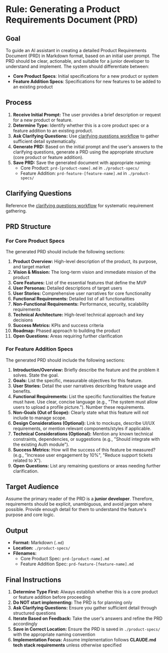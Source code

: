 # Rule: Generating a Product Requirements Document (PRD)

## Goal

To guide an AI assistant in creating a detailed Product Requirements Document (PRD) in Markdown format, based on an initial user prompt. The PRD should be clear, actionable, and suitable for a junior developer to understand and implement. The system should differentiate between:

- **Core Product Specs**: Initial specifications for a new product or system
- **Feature Addition Specs**: Specifications for new features to be added to an existing product

## Process

1. **Receive Initial Prompt:** The user provides a brief description or request for a new product or feature.
2. **Determine Type:** Identify whether this is a core product spec or a feature addition to an existing product.
3. **Ask Clarifying Questions:** Use [clarifying questions workflow](protocols/clarifying-questions.md) to gather sufficient detail systematically.
4. **Generate PRD:** Based on the initial prompt and the user's answers to the clarifying questions, generate a PRD using the appropriate structure (core product or feature addition).
5. **Save PRD:** Save the generated document with appropriate naming:
   - Core Product: `prd-[product-name].md` in `./product-specs/`
   - Feature Addition: `prd-feature-[feature-name].md` in `./product-specs/`

## Clarifying Questions

Reference the [clarifying questions workflow](workflows/clarifying-questions.md) for systematic requirement gathering.

## PRD Structure

### For Core Product Specs

The generated PRD should include the following sections:

1. **Product Overview:** High-level description of the product, its purpose, and target market
2. **Vision & Mission:** The long-term vision and immediate mission of the product
3. **Core Features:** List of the essential features that define the MVP
4. **User Personas:** Detailed descriptions of target users
5. **User Stories:** Comprehensive user narratives for core functionality
6. **Functional Requirements:** Detailed list of all functionalities
7. **Non-Functional Requirements:** Performance, security, scalability requirements
8. **Technical Architecture:** High-level technical approach and key decisions
9. **Success Metrics:** KPIs and success criteria
10. **Roadmap:** Phased approach to building the product
11. **Open Questions:** Areas requiring further clarification

### For Feature Addition Specs

The generated PRD should include the following sections:

1. **Introduction/Overview:** Briefly describe the feature and the problem it solves. State the goal.
2. **Goals:** List the specific, measurable objectives for this feature.
3. **User Stories:** Detail the user narratives describing feature usage and benefits.
4. **Functional Requirements:** List the specific functionalities the feature must have. Use clear, concise language (e.g., "The system must allow users to upload a profile picture."). Number these requirements.
5. **Non-Goals (Out of Scope):** Clearly state what this feature will *not* include to manage scope.
6. **Design Considerations (Optional):** Link to mockups, describe UI/UX requirements, or mention relevant components/styles if applicable.
7. **Technical Considerations (Optional):** Mention any known technical constraints, dependencies, or suggestions (e.g., "Should integrate with the existing Auth module").
8. **Success Metrics:** How will the success of this feature be measured? (e.g., "Increase user engagement by 10%", "Reduce support tickets related to X").
9. **Open Questions:** List any remaining questions or areas needing further clarification.

## Target Audience

Assume the primary reader of the PRD is a **junior developer**. Therefore, requirements should be explicit, unambiguous, and avoid jargon where possible. Provide enough detail for them to understand the feature's purpose and core logic.

## Output

- **Format:** Markdown (`.md`)
- **Location:** `./product-specs/`
- **Filenames:**
  - Core Product Spec: `prd-[product-name].md`
  - Feature Addition Spec: `prd-feature-[feature-name].md`

## Final Instructions

1. **Determine Type First:** Always establish whether this is a core product or feature addition before proceeding
2. **Do NOT start implementing:** The PRD is for planning only
3. **Ask Clarifying Questions:** Ensure you gather sufficient detail through structured questions
4. **Iterate Based on Feedback:** Take the user's answers and refine the PRD accordingly
5. **Save in Correct Location:** Ensure the PRD is saved in `./product-specs/` with the appropriate naming convention
6. **Implementation Focus:** Assume implementation follows **CLAUDE.md tech stack requirements** unless otherwise specified
